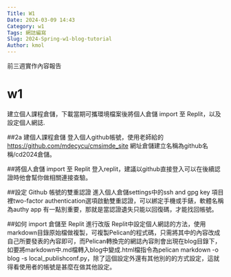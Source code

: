 ```yaml
---
Title: W1
Date: 2024-03-09 14:43
Category: w1
Tags: 網誌編寫
Slug: 2024-Spring-w1-blog-tutorial
Author: kmol
---
```


前三週實作內容報告

<!-- PELICAN_END_SUMMARY -->

# w1
建立個人課程倉儲，下載當期可攜環境檔案後將個人倉儲 import 至 Replit，以及設定個人網誌.

##2a 建個人課程倉儲
登入個人github帳號，使用老師給的 https://github.com/mdecycu/cmsimde_site
網址倉儲建立名稱為github名稱/cd2024倉儲。

##將個人倉儲 import 至 Replit
登入replit，建議以github直接登入可以在後續認證時他會幫你做相關連接查驗。

##設定 Github 帳號的雙重認證
進入個人倉儲settings中的ssh and gpg key 項目裡two-factor authentication選項啟動雙重認證，可以綁定手機或手錶，軟體名稱為authy app
有一點別重要，那就是當認證遺失只能以回復碼，才能找回帳號。

##如何 import 倉儲至 Replit 進行改版
Replit中設定個人網誌的方法，使用markdown目錄原始檔做複製，可複製Pelican的程式碼，只需將其中的內容改成自己所要發表的內容即可，而Pelican轉換完的網誌內容則會出現在blog目錄下，如要將markdown中.md檔轉入blog中變成.html檔指令為pelican markdown -o blog -s local_publishconf.py，除了這個設定外還有其他別的的方式設定，這就得看使用者的帳號是甚麼在做其他設定。


